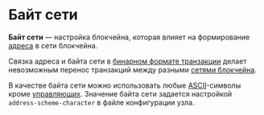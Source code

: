 # Байт сети

**Байт сети** — настройка блокчейна, которая влияет на формирование [адреса](/blockchain/address.md) в сети блокчейна.

Связка адреса и байта сети в [бинарном формате транзакции](/blockchain/binary-format/transaction-binary-format.md) делает невозможным перенос транзакций между разными [сетями блокчейна](/blockchain/blockchain-network.md).

В качестве байта сети можно использовать любые [ASCII](https://ru.wikipedia.org/wiki/ASCII)-символы кроме [управляющих](https://ru.wikipedia.org/wiki/ASCII#Управляющие_символы). Значение байта сети задается настройкой `address-scheme-character` в файле конфигурации узла.
